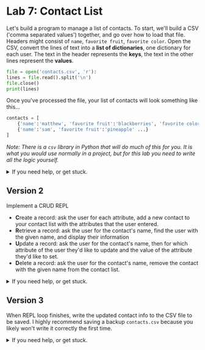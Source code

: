 # Lab 7: Contact List


Let's build a program to manage a list of contacts. To start, we'll build a CSV ('comma separated values') together, and go over how to load that file. Headers might consist of `name`, `favorite fruit`, `favorite color`. Open the CSV, convert the lines of text into a **list of dictionaries**, one dictionary for each user. The text in the header represents the **keys**, the text in the other lines represent the **values**.

```python
file = open('contacts.csv', 'r'):
lines = file.read().split('\n')
file.close()
print(lines)
```

Once you've processed the file, your list of contacts will look something like this...
```python
contacts = [
    {'name':'matthew', 'favorite fruit':'blackberries', 'favorite color':'orange'},
    {'name':'sam', 'favorite fruit':'pineapple' ...}
]
```

*Note: There is a `csv` library in Python that will do much of this for you. It is what you would use normally in a project, but for this lab you need to write all the logic yourself.*

<details>
<summary>If you need help, or get stuck.</summary>

1. Create a CSV file named "contacts.csv" containing the contact information with headers "name", "favorite fruit", and "favorite color". Each row should represent a different contact, and the values should be separated by commas.

Example:

```csv
name,favorite fruit,favorite color
matthew,blackberries,orange
sam,pineapple,blue
```

2. Open the CSV file in read mode using the with open statement. This will ensure that the file is properly closed after the block of code is executed.

3. Read the contents of the file using file.read(), and split the contents into lines using the split('\n') method. This will create a list of strings, where each string represents a line in the CSV file.

4. Extract the header row from the list of lines, and split the header row into a list of header keys using the split(',') method. This will help you create the keys for the dictionaries later.

5. Initialize an empty list called contacts to store the dictionaries representing each contact.

6. Iterate over the remaining lines in the CSV file (excluding the header row), and do the following for each line:

    a. Split the line into a list of values using the split(',') method.

    b. Create an empty dictionary called contact.

    c. Iterate over the header keys and the corresponding values from the line, and add them as key-value pairs to the contact dictionary. You can use the enumerate function to loop over the header keys and their indexes, and then use the index to access the corresponding value from the list of values.

    d. Append the contact dictionary to the contacts list.

7. Print the contacts list to see the final output, which should look like this:

```python
contacts = [    {'name':'matthew', 'favorite fruit':'blackberries', 'favorite color':'orange'},    {'name':'sam', 'favorite fruit':'pineapple', 'favorite color':'blue'},    ...]
```

> Remember not to use the csv library for this lab assignment.

</details>

## Version 2

Implement a CRUD REPL

- **C**reate a record: ask the user for each attribute, add a new contact to your contact list with the attributes that the user entered.
- **R**etrieve a record: ask the user for the contact's name, find the user with the given name, and display their information
- **U**pdate a record: ask the user for the contact's name, then for which attribute of the user they'd like to update and the value of the attribute they'd like to set.
- **D**elete a record: ask the user for the contact's name, remove the contact with the given name from the contact list.

<details>
<summary>If you need help, or get stuck.</summary>

1. Create a function called create_contact() that does the following:

    a. Prompt the user for the contact's name, favorite fruit, and favorite color.

    b. Create a dictionary called contact with the keys "name", "favorite fruit", and "favorite color", and the values entered by the user.

    c. Append the contact dictionary to the contacts list.

1. Create a function called retrieve_contact() that does the following:

    a. Prompt the user for the contact's name.

    b. Iterate through the contacts list and find the contact with the given name.

    c. Display the contact's information if found, or print a message indicating that the contact was not found.

1. Create a function called update_contact() that does the following:

    a. Prompt the user for the contact's name.

    b. Iterate through the contacts list and find the contact with the given name.

    c. If the contact is found, ask the user which attribute they'd like to update ("name", "favorite fruit", or "favorite color") and the new value for that attribute. Update the contact's attribute with the new value.

    d. If the contact is not found, print a message indicating that the contact was not found.

1. Create a function called delete_contact() that does the following:

    a. Prompt the user for the contact's name.

    b. Iterate through the contacts list and find the contact with the given name.

    c. If the contact is found, remove the contact from the contacts list. Otherwise, print a message indicating that the contact was not found.

1. Create a function called main_loop() that does the following:

    a. Continuously prompt the user for an action to perform ("C" for create, "R" for retrieve, "U" for update, "D" for delete, or "Q" for quit).

    b. Call the appropriate function (created in steps 2-5) based on the user's input, or exit the loop if the user enters "Q".

    c. Print a message indicating the current state of the contacts list after each action.

1. Call the main_loop() function to start the CRUD REPL.
</details>

## Version 3

When REPL loop finishes, write the updated contact info to the CSV file to be saved. I highly recommend saving a backup `contacts.csv` because you likely won't write it correctly the first time.

<details>
<summary>If you need help, or get stuck.</summary>

1. Modify the main_loop() function to accept the contacts list as an argument.

1. Create a function called save_contacts() that takes the contacts list as an argument and does the following:

    a. Create a list of header keys (e.g., ["name", "favorite fruit", "favorite color"]).

    b. Convert the contacts list into a list of CSV lines, including the header row, by iterating over the contacts list and joining the values of each dictionary with commas.

    c. Join the list of CSV lines with newline characters (\n) to form a single string.

    d. Open the "contacts.csv" file in write mode using the with open statement. This will ensure that the file is properly closed after the block of code is executed.

    e. Write the CSV string to the file.

1. Call the load_contacts() function at the beginning of the program to load the contacts from the CSV file into the contacts list.

1. Call the main_loop() function with the contacts list as an argument to start the CRUD REPL.

1. Call the save_contacts() function with the contacts list as an argument after the main_loop() function exits to save the updated contact information to the CSV file.

> Remember to create a backup of the "contacts.csv" file before running the program, as the file may not be written correctly the first time.
</details>